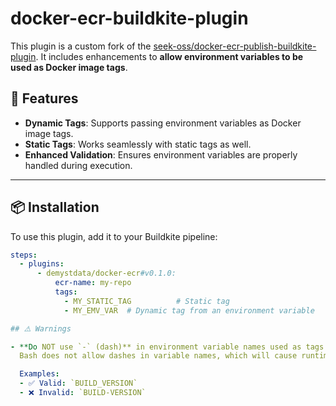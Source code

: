 # docker-ecr-buildkite-plugin

This plugin is a custom fork of the [seek-oss/docker-ecr-publish-buildkite-plugin](https://github.com/seek-oss/docker-ecr-publish-buildkite-plugin). It includes enhancements to **allow environment variables to be used as Docker image tags**.

## 🚀 Features

- **Dynamic Tags**: Supports passing environment variables as Docker image tags.
- **Static Tags**: Works seamlessly with static tags as well.
- **Enhanced Validation**: Ensures environment variables are properly handled during execution.

---

## 📦 Installation

To use this plugin, add it to your Buildkite pipeline:

```yaml
steps:
  - plugins:
      - demystdata/docker-ecr#v0.1.0:
          ecr-name: my-repo
          tags:
            - MY_STATIC_TAG          # Static tag
            - MY_EMV_VAR  # Dynamic tag from an environment variable

## ⚠️ Warnings

- **Do NOT use `-` (dash)** in environment variable names used as tags.  
  Bash does not allow dashes in variable names, which will cause runtime errors.  

  Examples:  
  - ✅ Valid: `BUILD_VERSION`  
  - ❌ Invalid: `BUILD-VERSION`  
